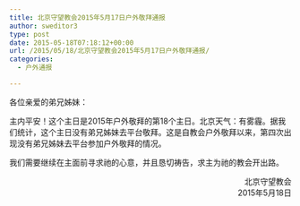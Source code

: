 ```yaml
---
title: 北京守望教会2015年5月17日户外敬拜通报
author: sweditor3
type: post
date: 2015-05-18T07:18:12+00:00
url: /2015/05/18/北京守望教会2015年5月17日户外敬拜通报/
categories:
  - 户外通报

---
```

各位亲爱的弟兄姊妹：

主内平安！这个主日是2015年户外敬拜的第18个主日。北京天气：有雾霾。据我们统计，这个主日没有弟兄姊妹去平台敬拜。这是自教会户外敬拜以来，第四次出现没有弟兄姊妹去平台参加户外敬拜的情况。

我们需要继续在主面前寻求祂的心意，并且恳切祷告，求主为祂的教会开出路。

<p style="text-align: right;">
  北京守望教会<br /> 2015年5月18日
</p>